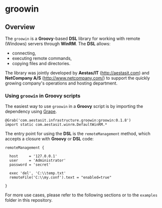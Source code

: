 # groowin

## Overview

The `groowin` is a **Groovy**-based **DSL** library for working with remote (Windows) servers through **WinRM**. The **DSL** allows:

- connecting,
- executing remote commands,
- copying files and directories.

The library was jointly developed by **Aestas/IT** (http://aestasit.com) and **NetCompany A/S** (http://www.netcompany.com/) to support the quickly growing company's operations and hosting department.

### Using `groowin` in Groovy scripts

The easiest way to use `groowin` in a **Groovy** script is by importing the dependency using [Grape](http://groovy.codehaus.org/Grape).

    @Grab('com.aestasit.infrastructure.groowin:groowin:0.1.8')
    import static com.aestasit.winrm.DefaultWinRM.*

The entry point for using the **DSL** is the `remoteManagement` method, which accepts a closure with **Groovy** or **DSL** code:

    remoteManagement {
      
      host     = '127.0.0.1'
      user     = 'Administrator'
      password = 'secret'
      
      exec 'del', 'C:\\temp.txt'
      remoteFile('C:\\my.conf').text = "enabled=true"
      
    }

For more use cases, please refer to the following sections or to the `examples` folder in this repository.

